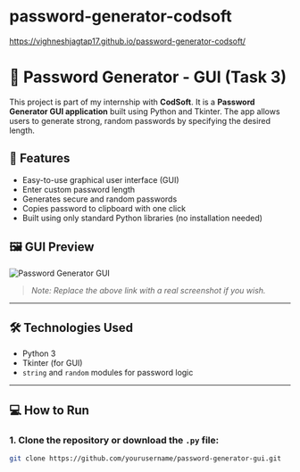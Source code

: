 # password-generator-codsoft
 https://vighneshjagtap17.github.io/password-generator-codsoft/

# 🔐 Password Generator - GUI (Task 3)

This project is part of my internship with **CodSoft**. It is a **Password Generator GUI application** built using Python and Tkinter. The app allows users to generate strong, random passwords by specifying the desired length.

## 📌 Features

- Easy-to-use graphical user interface (GUI)
- Enter custom password length
- Generates secure and random passwords
- Copies password to clipboard with one click
- Built using only standard Python libraries (no installation needed)

## 🖼️ GUI Preview

![Password Generator GUI](https://via.placeholder.com/400x250?text=Password+Generator+GUI)

> *Note: Replace the above link with a real screenshot if you wish.*

---

## 🛠️ Technologies Used

- Python 3
- Tkinter (for GUI)
- `string` and `random` modules for password logic

---

## 💻 How to Run

### 1. Clone the repository or download the `.py` file:
```bash
git clone https://github.com/yourusername/password-generator-gui.git
